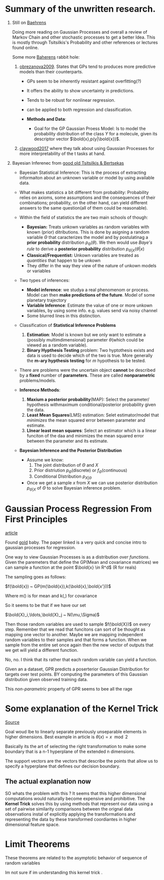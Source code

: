 # Summary of the unwritten research.

1. Still on [Baehrens](https://arxiv.org/abs/0912.1128) 

    Doing more reading on Gaussian Processes and overall a review of 
    Markov Chain and other stochastic processes to get a better Idea.
    This is mostly through Tsitsilkis's Probability and other references 
    or lectures found online.

    Some more [Baherens](https://arxiv.org/abs/0912.1128) rabbit hole:    

    1. [obrezanova2009](https://doi.org/10.1021/ci900406x). States that
    GPs tend to produces more predictive models than their counterparts.

        * GPs seem to be inherently resistant against overfitting(?)
        * It offers the ability to show uncertainty in predictions.
        * Tends to be robust for nonlinear regression.
        * can be applied to both regression and classification. 
        * **Methods and Data**:

            * Goal for the GP Gaussian Proess Model: Is to model the 
            probability distribution of the class $Y$ for a molecule, 
            given its descriptor vector $\bold{x},p(y|\bold{x})$.
    1. [claywood2017](https://doi.org/10.3389/fnhum.2016.00647) where they 
    talk about using Gaussian Processes for more interpretability of the t
    tasks at hand.
1. Bayesian Inferenec from [good old Tsitsilkis & Bertsekas](google.com)
    
    * Bayesian Statistical Inference:
    This is the process of extracting informaiton about an unknown variable
    or model by using available data. 
    * What makes statistics a bit different from probability:
    Probability relies on axioms, some assumptions and the consequences of
    their combinations; probability, on the other hand, can yield different
    answers to the same question(all of them could be reasonable).
    * Within the field of statistics the are two main schools of though:
        * **Bayesian:** Treats unkown variables as random variables with known
        (prior) ditributions. This is done by asigning a random variable $\Theta$ that caracterizes the model and by postulatinag a **prior probability** distribution $p_{\Theta}(\theta)$. We then would use 
        *Baye's rule* to derive a **posterior probability** distribution 
        $p_{\Theta|X}(\theta|x)$
        * **Classical/Frequentist:** Unkown variables are treated as *quantities* that happen to be unkown
        * They differ in the way they view of the nature of unkown models or variables 
    * Two types of inferences:
        * **Model inference**: we studya a real phenomenom or process. Model
        can then **make predictions of the future**. Model of some planetary
        trajectory
        * **Variable Inference**: Estimate the value of one or more unkown variables, by using some info. e.g.  values send via noisy channel
        * Some blurred lines in this distinction.
    * Classification of **Statistical Inference Problems**

        1. **Estimation**: Model is known but we only want to estimate a 
        (possibly multimdimensional) parameter $\theta$(which could be  viewed
        as a random variable).
        2. **Binary Hypthesis Testing** problem: Two hyptothesis exists and 
        data is used to decide which of the two is true. More generally the
        **m-ary hypthesis testing** for *m* hypothesis to be tested.
    * There are problems were the uncertain object **cannot** be described 
    by a **fixed** number of **parameters**. These are called **nonparametric** problems/models.
    * **Inference Methods**:
        1. **Maxium a posterior probability**(MAP): Select the parameter/
        hypothesis withmaximum conditional/posterior probability given the data.
        2. **Least Mean Squares**(LMS) estimation: Selet estimator/model that 
        *minimizes* the mean squared error between parameter and estimate.
        3. **LInear least mean squares**: Select an estimator which is a
        linear funciton of the daa and minimizes the mean squared error
        between the parameter and its estimate. 
    * **Bayesian Inference and the Posterior Distribution**

        * Assume we know:
            1. The joint distribution of $\Theta$ and $X$
            2. Prior distriution $p_\Theta$(discrete) or $f_\Theta$(continuous)
            3. Conditional DIstribution $p_{X|\Theta}$
        * Once we get a sample $x$ from $X$ we can use posterior distribution
        $p_{\Theta|X}$ of $\Theta$ to solve Bayesian inference problem.

# Gaussian Process Regression From First Principles

[article](https://towardsdatascience.com/gaussian-process-regression-from-first-principles-833f4aa5f842)

Found [gold](https://drive.google.com/file/d/1KkmOahqH7bFVoezHCaarPlqPn0o8Kcvl/view?usp=sharing) baby. The paper linked is a very quick and concise intro 
to gaussian processes for regression.

One way to view Gaussian Processes is as a distribution *over functions*.
Given the paremeters that define the GP(Mean and covariance matrices)
we can sample a function at the point $\bold{x} \in R^d$ (R for reals)

The sampling goes as follows:

$f(\bold{x}) ~ GP(m(\bold{x}),k(\bold{x},\bold{x'}))$

Where m() is for mean and k(,) for covariance

So it seems to be that if we have our set

$\bold{X}_i,\ldots,\bold{X}_j ~ N(\mu,\Sigma)$

Then those random variables are used to sample $f(\bold{X})$ on 
every step. Remember that we read that funcitons can sort of be thought
as mapping one vector to another. Maybe we are mapping independent 
random variables to their samples and that forms a function. When
we sample from the entire set once again then the new vector of
outputs that we get will yield a different function.

No, no. I think that its rather that each random variable can yield
a function.

GIven an a dataset, GPR predicts a poserterior Gaussian Distribution for targets over test points. BY computing the parameters 
of this Gaussian distribution given observed training data. 

This *non-parametric* property of GPR seems to bee all the rage

# Some explanation of the Kernel Trick

[Source](https://towardsdatascience.com/the-kernel-trick-c98cdbcaeb3f)

Goal woud lbe to linearly separate previously unseparable elements
in higher dimensions. Best example in article is $\theta(x) = x\mod{2}$

Basically its the art of selecting the right transformation to make
some boundary that is a n-1 hyperplane of the extended n dimensions.

The support vectors are the vectors that describe the points that allow
us to specify a hyperplane that defines our decision boundary.

## The actual explanation now

SO whats the problem with this ?
It seems that this higher dimensional computations would naturally become
expensive and prohibitive. The **Kernel Trick** solves this 
by using methods that represent our data using a set of 
pairwise similarity comparisons between the orignal data observations
instal of explicitly applying the transformations and representing
the data by these transformed coordiantes in higher dimensional feature
space.

# Limit Theorems

These theorems are related to the asymptotic behavior of sequence of random 
variables

        

        


Im not sure if im understanding this kernel trick .
